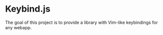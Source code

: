 Keybind.js
==============

The goal of this project is to provide a library with Vim-like keybindings for any webapp.

